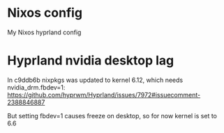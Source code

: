 # Nixos config

My Nixos hyprland config

# Hyprland nvidia desktop lag
In c9ddb6b nixpkgs was updated to kernel 6.12, which needs nvidia_drm.fbdev=1:
https://github.com/hyprwm/Hyprland/issues/7972#issuecomment-2388846887

But setting fbdev=1 causes freeze on desktop, so for now kernel is set to 6.6